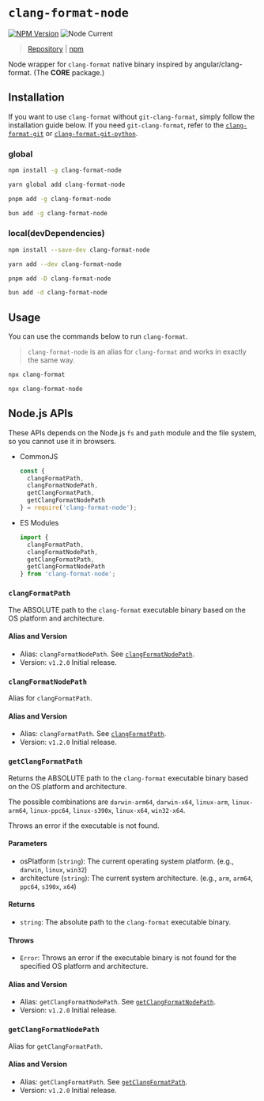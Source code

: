 # `clang-format-node`

[![NPM Version](https://img.shields.io/npm/v/clang-format-node)](https://www.npmjs.com/package/clang-format-node)
![Node Current](https://img.shields.io/node/v/clang-format-node)

> [Repository](https://github.com/lumirlumir/npm-clang-format-node/tree/main/packages/clang-format-node) | [npm](https://www.npmjs.com/package/clang-format-node)

Node wrapper for `clang-format` native binary inspired by angular/clang-format. (The **CORE** package.)

## Installation

If you want to use `clang-format` without `git-clang-format`, simply follow the installation guide below. If you need `git-clang-format`, refer to the [`clang-format-git`](02-clang-format-git.md) or [`clang-format-git-python`](03-clang-format-git-python.md).

### global

```bash
npm install -g clang-format-node
```

```bash
yarn global add clang-format-node
```

```bash
pnpm add -g clang-format-node
```

```bash
bun add -g clang-format-node
```

### local(devDependencies)

```bash
npm install --save-dev clang-format-node
```

```bash
yarn add --dev clang-format-node
```

```bash
pnpm add -D clang-format-node
```

```bash
bun add -d clang-format-node
```

## Usage

You can use the commands below to run `clang-format`.

> `clang-format-node` is an alias for `clang-format` and works in exactly the same way.

```bash
npx clang-format
```

```bash
npx clang-format-node
```

## Node.js APIs

These APIs depends on the Node.js `fs` and `path` module and the file system, so you cannot use it in browsers.

- CommonJS

    ```javascript
    const {
      clangFormatPath,
      clangFormatNodePath,
      getClangFormatPath,
      getClangFormatNodePath
    } = require('clang-format-node');
    ```

- ES Modules

    ```javascript
    import {
      clangFormatPath,
      clangFormatNodePath,
      getClangFormatPath,
      getClangFormatNodePath
    } from 'clang-format-node';
    ```

### `clangFormatPath`

The ABSOLUTE path to the `clang-format` executable binary based on the OS platform and architecture.

#### Alias and Version

- Alias: `clangFormatNodePath`. See [`clangFormatNodePath`](#clangformatnodepath).
- Version: `v1.2.0` Initial release.

### `clangFormatNodePath`

Alias for `clangFormatPath`.

#### Alias and Version

- Alias: `clangFormatPath`. See [`clangFormatPath`](#clangformatpath).
- Version: `v1.2.0` Initial release.

### `getClangFormatPath`

Returns the ABSOLUTE path to the `clang-format` executable binary based on the OS platform and architecture.

The possible combinations are `darwin-arm64`, `darwin-x64`, `linux-arm`, `linux-arm64`, `linux-ppc64`, `linux-s390x`, `linux-x64`, `win32-x64`.

Throws an error if the executable is not found.

#### Parameters

- osPlatform (`string`): The current operating system platform. (e.g., `darwin`, `linux`, `win32`)
- architecture (`string`): The current system architecture. (e.g., `arm`, `arm64`, `ppc64`, `s390x`, `x64`)

#### Returns

- `string`: The absolute path to the `clang-format` executable binary.

#### Throws

- `Error`: Throws an error if the executable binary is not found for the specified OS platform and architecture.

#### Alias and Version

- Alias: `getClangFormatNodePath`. See [`getClangFormatNodePath`](#getclangformatnodepath).
- Version: `v1.2.0` Initial release.

### `getClangFormatNodePath`

Alias for `getClangFormatPath`.

#### Alias and Version

- Alias: `getClangFormatPath`. See [`getClangFormatPath`](#getclangformatpath).
- Version: `v1.2.0` Initial release.
